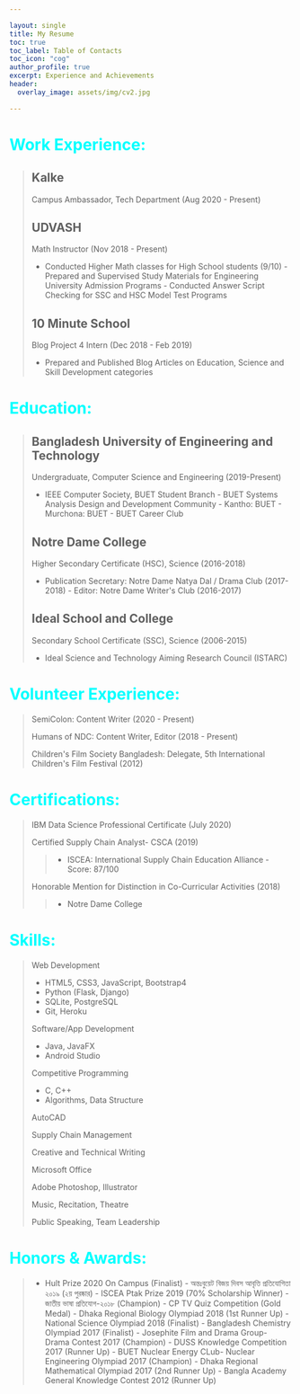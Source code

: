 ```yaml
---

layout: single
title: My Resume
toc: true
toc_label: Table of Contacts
toc_icon: "cog"
author_profile: true
excerpt: Experience and Achievements
header:
  overlay_image: assets/img/cv2.jpg

---
```


# <span style = "color: cyan"> Work Experience: </span>

> ## Kalke
>
> Campus Ambassador, Tech Department (Aug 2020 - Present)
>
> ## UDVASH 
>
> Math Instructor (Nov 2018 - Present)
>
>	- Conducted Higher Math classes for High School students (9/10)
	- Prepared and Supervised Study Materials for Engineering University Admission Programs
	- Conducted Answer Script Checking for SSC and HSC Model Test Programs
>
> ## 10 Minute School 
>
> Blog Project 4 Intern (Dec 2018 - Feb 2019)
>
> 	- Prepared and Published Blog Articles on Education, Science and Skill Development categories


# <span style = "color: cyan"> Education: </span>

> ## Bangladesh University of Engineering and Technology 
>
> Undergraduate, Computer Science and Engineering (2019-Present)
>
>	- IEEE Computer Society, BUET Student Branch
	- BUET Systems Analysis Design and Development Community 
	- Kantho: BUET
	- Murchona: BUET
	- BUET Career Club
>
> ## Notre Dame College
>
> Higher Secondary Certificate (HSC), Science (2016-2018)
>
>	- Publication Secretary: Notre Dame Natya Dal / Drama Club (2017-2018)
	- Editor: Notre Dame Writer's Club (2016-2017)
>
> ## Ideal School and College
>
> Secondary School Certificate (SSC), Science (2006-2015)
>
>	- Ideal Science and Technology Aiming Research Council (ISTARC)


# <span style = "color: cyan"> Volunteer Experience: </span>

> SemiColon: Content Writer (2020 - Present)
>
> Humans of NDC: Content Writer, Editor (2018 - Present)
>
> Children's Film Society Bangladesh: Delegate, 5th International Children's Film Festival (2012) 

# <span style = "color: cyan"> Certifications: </span> 

> IBM Data Science Professional Certificate (July 2020)
>
> Certified Supply Chain Analyst- CSCA (2019)
>>	- ISCEA: International Supply Chain Education Alliance
	- Score: 87/100
>
> Honorable Mention for Distinction in Co-Curricular Activities (2018)
>>	- Notre Dame College

# <span style = "color: cyan"> Skills: </span> 

> Web Development
>
>	- HTML5, CSS3, JavaScript, Bootstrap4
>	- Python (Flask, Django)
>	- SQLite, PostgreSQL
>	- Git, Heroku
>
> Software/App Development
>
>	- Java, JavaFX
>	- Android Studio
>
> Competitive Programming
>
>	- C, C++
>	- Algorithms, Data Structure
>
> AutoCAD
>
> Supply Chain Management
>
> Creative and Technical Writing
>
> Microsoft Office
>
> Adobe Photoshop, Illustrator
>
> Music, Recitation, Theatre 
>
> Public Speaking, Team Leadership

# <span style = "color: cyan"> Honors & Awards: </span>

> 	- Hult Prize 2020 On Campus (Finalist)
	- অন্তঃবুয়েট বিজয় দিবস আবৃত্তি প্রতিযোগিতা ২০১৯ (২য় পুরষ্কার)
	- ISCEA Ptak Prize 2019 (70% Scholarship Winner)
	- জাতীয় ভাষা প্রতিযোগ-২০১৮ (Champion)
	- CP TV Quiz Competition (Gold Medal)
	- Dhaka Regional Biology Olympiad 2018 (1st Runner Up)
	- National Science Olympiad 2018 (Finalist)
	- Bangladesh Chemistry Olympiad 2017 (Finalist)
	- Josephite Film and Drama Group- Drama Contest 2017 (Champion)
	- DUSS Knowledge Competition 2017 (Runner Up)
	- BUET Nuclear Energy CLub- Nuclear Engineering Olympiad 2017 (Champion)
	- Dhaka Regional Mathematical Olympiad 2017 (2nd Runner Up)
	- Bangla Academy General Knowledge Contest 2012 (Runner Up)
